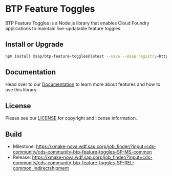 # BTP Feature Toggles

BTP Feature Toggles is a Node.js library that enables Cloud Foundry applications to maintain live-updatable feature
toggles.

## Install or Upgrade

```bash
npm install @sap/btp-feature-toggles@latest --save --@sap:registry=https://int.repositories.cloud.sap/artifactory/api/npm/build-releases-npm/
```

## Documentation

Head over to our [Documentation](https://github.wdf.sap.corp/pages/cds-community/btp-feature-toggles/) to learn more about features and how to use this library.

## License

Please see our [LICENSE](LICENSE.md) for copyright and license information.

## Build

- Milestone: 
  https://xmake-nova.wdf.sap.corp/job_finder/?input=cds-community/cds-community-btp-feature-toggles-SP-MS-common
- Release: 
  https://xmake-nova.wdf.sap.corp/job_finder/?input=cds-community/cds-community-btp-feature-toggles-SP-REL-common_indirectshipment
